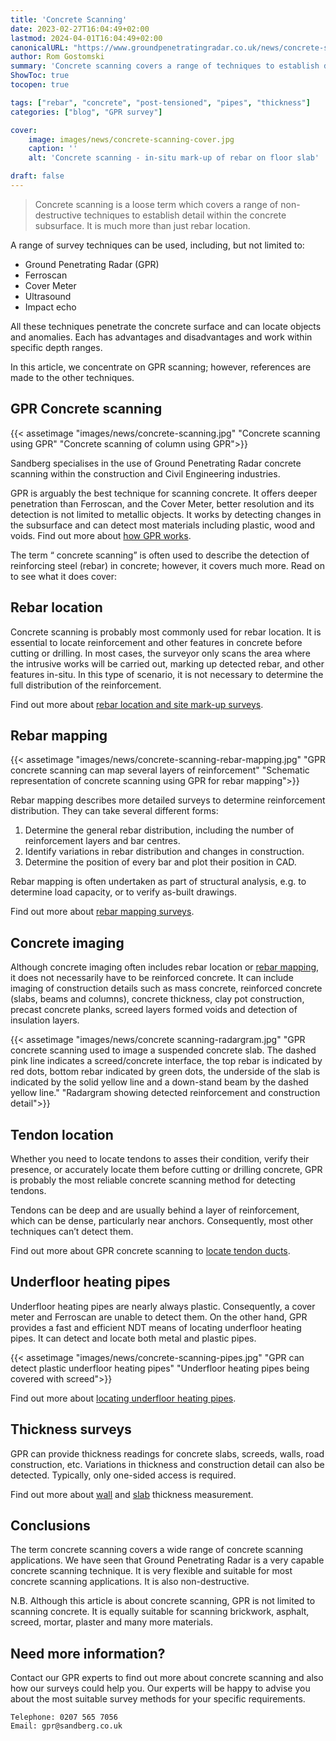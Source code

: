 ```yaml
---
title: 'Concrete Scanning'
date: 2023-02-27T16:04:49+02:00
lastmod: 2024-04-01T16:04:49+02:00
canonicalURL: "https://www.groundpenetratingradar.co.uk/news/concrete-scanning/"
author: Rom Gostomski
summary: 'Concrete scanning covers a range of techniques to establish detail within concrete including rebar location, mapping and imaging, thickness and tendons.'
ShowToc: true
tocopen: true

tags: ["rebar", "concrete", "post-tensioned", "pipes", "thickness"]
categories: ["blog", "GPR survey"]

cover:
    image: images/news/concrete-scanning-cover.jpg
    caption: ''
    alt: 'Concrete scanning - in-situ mark-up of rebar on floor slab'

draft: false
---
```

> Concrete scanning is a loose term which covers a range of non-destructive techniques to establish detail within the concrete subsurface. It is much more than just rebar location.

A range of survey techniques can be used, including, but not limited to:

- Ground Penetrating Radar (GPR)
- Ferroscan
- Cover Meter
- Ultrasound
- Impact echo

All these techniques penetrate the concrete surface and can locate objects and anomalies. Each has advantages and disadvantages and work within specific depth ranges.

In this article, we concentrate on GPR scanning; however,  references are made to the other techniques.

## GPR Concrete scanning

{{< assetimage "images/news/concrete-scanning.jpg"
"Concrete scanning using GPR" 
"Concrete scanning of column using GPR">}}

Sandberg specialises in the use of Ground Penetrating Radar concrete scanning within the construction and Civil Engineering industries.

GPR is arguably the best technique for scanning concrete. It offers deeper penetration than Ferroscan, and the Cover Meter, better resolution and its detection is not limited to metallic objects. It works by detecting changes in the subsurface and can detect most materials including plastic, wood and voids. Find out more about [how GPR works](/about/how-does-gpr-work/).

The term “ concrete scanning” is often used to describe the detection of reinforcing steel (rebar) in concrete; however, it covers much more. Read on to see what it does cover:

## Rebar location

Concrete scanning is probably most commonly used for rebar location. It is essential to locate reinforcement and other features in concrete before cutting or drilling. In most cases, the surveyor only scans the area where the intrusive works will be carried out, marking up detected rebar, and other features in-situ. In this type of scenario, it is not necessary to determine the full distribution of the reinforcement.

Find out more about [rebar location and site mark-up surveys](/surveys/rebar-location/).

## Rebar mapping

{{< assetimage "images/news/concrete-scanning-rebar-mapping.jpg"
"GPR concrete scanning can map several layers of reinforcement" 
"Schematic representation of concrete scanning using GPR for rebar mapping">}}

Rebar mapping describes more detailed surveys to determine reinforcement distribution. They can take several different forms:

1. Determine the general rebar distribution, including the number of reinforcement layers and bar centres.
1. Identify variations in rebar distribution and changes in construction.
1. Determine the position of every bar and plot their position in CAD.

Rebar mapping is often undertaken as part of structural analysis, e.g. to determine load capacity, or to verify as-built drawings.

Find out more about [rebar mapping surveys](/surveys/rebar-mapping/).

## Concrete imaging

Although concrete imaging often includes rebar location or [rebar mapping](/surveys/rebar-mapping/), it does not necessarily have to be reinforced concrete. It can include imaging of construction details such as mass concrete, reinforced concrete (slabs, beams and columns), concrete thickness, clay pot construction, precast concrete planks, screed layers formed voids and detection of insulation layers.

{{< assetimage "images/news/concrete scanning-radargram.jpg"
"GPR concrete scanning used to image a suspended concrete slab. The dashed pink line indicates a screed/concrete interface, the top rebar is indicated by red dots, bottom rebar indicated by green dots, the underside of the slab is indicated by the solid yellow line and a down-stand beam by the dashed yellow line." 
"Radargram showing detected reinforcement and construction detail">}}

## Tendon location

Whether you need to locate tendons to asses their condition, verify their presence, or accurately locate them before cutting or drilling concrete, GPR is probably the most reliable concrete scanning method for detecting tendons.

Tendons can be deep and are usually behind a layer of reinforcement, which can be dense, particularly near anchors. Consequently, most other techniques can’t detect them.

Find out more about GPR concrete scanning to [locate tendon ducts](/surveys/locate-tendons-in-concrete/).

## Underfloor heating pipes

Underfloor heating pipes are nearly always plastic. Consequently, a cover meter and Ferroscan are unable to detect them. On the other hand, GPR provides a fast and efficient NDT means of locating underfloor heating pipes. It can detect and locate both metal and plastic pipes.

{{< assetimage "images/news/concrete-scanning-pipes.jpg"
"GPR can detect plastic underfloor heating pipes" 
"Underfloor heating pipes being covered with screed">}}

Find out more about [locating underfloor heating pipes](/surveys/locate-underfloor-heating-pipes/).

## Thickness surveys

GPR can provide thickness readings for concrete slabs, screeds, walls, road construction, etc. Variations in thickness and construction detail can also be detected. Typically, only one-sided access is required.

Find out more about [wall](/surveys/wall-thickness/) and [slab](/surveys/slab-thickness/) thickness measurement.

## Conclusions

The term concrete scanning covers a wide range of concrete scanning applications. We have seen that Ground Penetrating Radar is a very capable concrete scanning technique. It is very flexible and suitable for most concrete scanning applications. It is also non-destructive.

N.B. Although this article is about concrete scanning, GPR is not limited to scanning concrete. It is equally suitable for scanning brickwork, asphalt, screed, mortar, plaster and many more materials.

## Need more information?

Contact our GPR experts to find out more about concrete scanning and also how our surveys could help you. Our experts will be happy to advise you about the most suitable survey methods for your specific requirements.

    Telephone: 0207 565 7056
    Email: gpr@sandberg.co.uk

